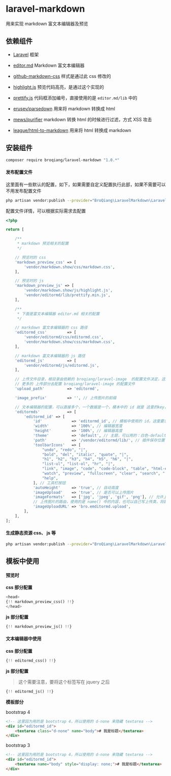 # laravel-markdown
用来实现 markdown 富文本编辑器及预览

## 依赖组件

- [Laravel](https://laravel.com/) 框架

- [editor.md](http://pandao.github.io/editor.md/) Markdown 富文本编辑器

- [github-markdown-css](https://github.com/sindresorhus/github-markdown-css) 样式是通过此 css 修改的

- [highlight.js](https://github.com/isagalaev/highlight.js) 预览代码高亮，是通过这个实现的

- [prettify.js]() 代码框添加编号，直接使用的是 `editor.md/lib` 中的

- [erusev/parsedown](https://github.com/erusev/parsedown) 用来将 markdown 转换成 html

- [mews/purifier](https://github.com/mewebstudio/Purifier) markdown 转换 html 的时候进行过滤，方式 XSS 攻击

- [league/html-to-markdown](https://github.com/thephpleague/html-to-markdown) 用来将 html 转换成 markdown


## 安装组件

```bash
composer require broqiang/laravel-markdown "1.0.*"
```

#### 发布配置文件

这里面有一些默认的配置，如下，如果需要自定义配置执行此部，如果不需要可以不用发布配置文件

```bash
php artisan vendor:publish --provider="BroQiang\LaravelMarkdown\LaravelMarkdownProvider" --tag="config"
```

配置文件详情，可以根据实际需求去配置

```php
<?php

return [

    /**
     * markdown 预览相关的配置
     */

    // 预览时的 css
    'markdown_preview_css' => [
        'vendor/markdown.show/css/markdown.css',
    ],

    // 预览时的 js
    'markdown_preview_js' => [
        'vendor/markdown.show/js/highlight.js',
        'vendor/editormd/lib/prettify.min.js',
    ],

    /**
     * 下面是富文本编辑器 editor.md 相关的配置
     */

    // markdown 富文本编辑器的 css 路径
    'editormd_css'         => [
        'vendor/editormd/css/editormd.css',
        'vendor/markdown.show/css/markdown.css',
    ],

    // markdown 富文本编辑器的 js 路径
    'editormd_js'          => [
        'vendor/editormd/js/editormd.js',
    ],

    // 上传文件目录，根目录由依赖的 broqiang/laravel-image  的配置文件决定，这里是二级目录
    // 更多的 上传部分去配置 broqiang/laravel-image 的配置文件
    'upload_path'          => 'editormd',

    'image_prefix'         => '', // 上传图片的前缀

    // 文本编辑器的配置，可以直接多个，一个数据是一个，模本中的 id 就是 这里的key，如 editormd_id1
    'editormds'            => [
        'editormd_id' => [
            'id'             => 'editormd_id', // 模板中使用的 id，这里要求和 key 相同
            'width'          => '100%', // 编辑器宽度
            'height'         => '100%', // 编辑器高度
            'theme'          => 'default', // 主题，可以用的：白色-default，黑色-dark
            'path'           => '/vendor/editormd/lib/', // 插件保存位置
            'toolbarIcons'   => [
                "undo", "redo", "|",
                "bold", "del", "italic", "quote", "|",
                "h1", "h2", "h3", "h4", "h5", "h6", "|",
                "list-ul", "list-ol", "hr", "|",
                "link", "image", "code", "code-block", "table", "html-entities", "||",
                "watch", "preview", "fullscreen", "clear", "search", "|",
                "help",
            ], // 工具栏按钮
            'autoHeight'     => 'true', // 自动高度
            'imageUpload'    => 'true', // 是否可以上传图片
            'imageFormats'   => ['jpg', 'jpeg', 'gif', 'png'], // 允许上传的图片类型
            // 上传图片的路由，使用的是 name() 中的内容，也可以自己写上传类，将路由改成自己的路由即可
            'imageUploadURL' => 'bro.emditormd.upload', 
        ],
    ],
];
```


#### 生成静态资源 css、 js 等

```bash
php artisan vendor:publish --provider="BroQiang\LaravelMarkdown\LaravelMarkdownProvider" --tag="public"
```

## 模板中使用

#### 预览时

__css 部分配置__

```php
<head>
{!! markdown_preview_css() !!}
</head>
```

__js 部分配置__

```php
{!! markdown_preview_js() !!}
```

#### 文本编辑器中使用

__css 部分配置__

```php
{!! editormd_css() !!}
```

__js 部分配置__

> 这个需要注意，要将这个标签写在 jquery 之后

```php
{!! editormd_js() !!}
```

__模板部分__

bootstrap 4

```html
<!-- 这里因为用的是 bootstrap 4，所以使用的 d-none 来隐藏 textarea -->
<div id="editormd_id">
    <textarea class="d-none" name="body"># 我是标题</textarea>
</div>
```

bootstrap 3

```html
<!-- 这里因为用的是 bootstrap 4，所以使用的 d-none 来隐藏 textarea -->
<div id="editormd_id">
    <textarea name="body" style="display: none;"># 我是标题</textarea>
</div>
```